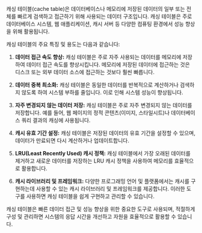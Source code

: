 캐싱 테이블(cache table)은 데이터베이스나 메모리에 저장된 데이터의 일부 또는 전체를 빠르게 검색하고 접근하기 위해 사용되는 데이터 구조입니다. 
캐싱 테이블은 주로 데이터베이스 시스템, 웹 애플리케이션, 캐시 서버 등 다양한 컴퓨팅 환경에서 성능 향상을 위해 활용됩니다.

캐싱 테이블의 주요 특징 및 용도는 다음과 같습니다:

1. **데이터 접근 속도 향상:** 캐싱 테이블은 주로 자주 사용되는 데이터를 메모리에 저장하여 데이터 접근 속도를 향상시킵니다. 메모리에 저장된 데이터에 접근하는 것은 디스크 또는 외부 데이터 소스에 접근하는 것보다 훨씬 빠릅니다.

2. **데이터 중복 최소화:** 캐싱 테이블은 동일한 데이터를 반복적으로 계산하거나 검색하지 않도록 하여 시스템 부하를 줄입니다. 이로 인해 시스템 성능이 향상됩니다.

3. **자주 변경되지 않는 데이터 저장:** 캐싱 테이블은 주로 자주 변경되지 않는 데이터를 저장합니다. 예를 들어, 웹 페이지의 정적 콘텐츠(이미지, 스타일시트)나 데이터베이스 쿼리 결과의 캐싱에 사용됩니다.

4. **캐시 유효 기간 설정:** 캐싱 테이블은 저장된 데이터의 유효 기간을 설정할 수 있으며, 데이터가 만료되면 다시 계산하거나 업데이트합니다.

5. **LRU(Least Recently Used) 캐시 정책:** 캐싱 테이블에서 가장 오래된 데이터를 제거하고 새로운 데이터를 저장하는 LRU 캐시 정책을 사용하여 메모리를 효율적으로 활용합니다.

6. **캐시 라이브러리 및 프레임워크:** 다양한 프로그래밍 언어 및 플랫폼에서는 캐시를 구현하는데 사용할 수 있는 캐시 라이브러리 및 프레임워크를 제공합니다. 이러한 도구를 사용하면 캐싱 테이블을 쉽게 구현하고 관리할 수 있습니다.

캐싱 테이블은 빠른 데이터 접근 및 성능 향상을 위한 중요한 도구로 사용되며, 적절하게 구성 및 관리하면 시스템의 응답 시간을 개선하고 자원을 효율적으로 활용할 수 있습니다.